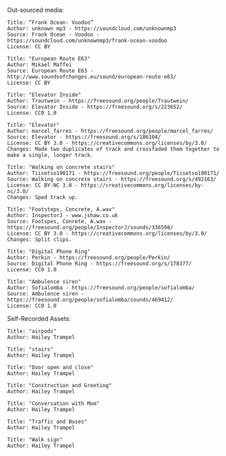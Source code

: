 Out-sourced media:	
	
	Title: “Frank Ocean- Voodoo”
	Author: unknown mp3 - https://soundcloud.com/unknownmp3
	Source: Frank Ocean - Voodoo -  https://soundcloud.com/unknownmp3/frank-ocean-voodoo
	License: CC BY 

	Title: "European Route E63"
	Author: Mikael Maffei
	Source: European Route E63 - http://www.soundsofchanges.eu/sound/european-route-e63/
	License: CC BY

	Title: "Elevator Inside"
	Author: Trautwein - https://freesound.org/people/Trautwein/
	Source: Elevator Inside - https://freesound.org/s/223652/
	License: CC0 1.0

	Title: "Elevator"
	Author: marcel_farres - https://freesound.org/people/marcel_farres/
	Source: Elevator - https://freesound.org/s/186104/
	License: CC BY 3.0 - https://creativecommons.org/licenses/by/3.0/
	Changes: Made two duplicates of track and crossfaded them together to make a single, longer track.

	Title: "Walking on concrete stairs"
	Author: Tiisetso190171 - https://freesound.org/people/Tiisetso190171/
	Source: Walking on concrete stairs - https://freesound.org/s/492163/
	License: CC BY-NC 3.0 - https://creativecommons.org/licenses/by-nc/3.0/
	Changes: Sped track up. 

	Title: "Footsteps, Concrete, A.wav"
	Author: InspectorJ - www.jshaw.co.uk
	Source: Footspes, Conrete, A.wav - https://freesound.org/people/InspectorJ/sounds/336598/
	License: CC BY 3.0 - https://creativecommons.org/licenses/by/3.0/
	Changes: Split clips. 

	Title: "Digital Phone Ring"
	Author: Perkin - https://freesound.org/people/Perkin/
	Source: Digital Phone Ring - https://freesound.org/s/178377/
	License: CC0 1.0

	Title: "Ambulence siren"
	Author: Sofialomba - https://freesound.org/people/sofialomba/
	Source: Ambulence siren - https://freesound.org/people/sofialomba/sounds/469412/
	License: CC0 1.0
	

Self-Recorded Assets:

	Title: "airpods"
	Author: Hailey Trampel

	Title: "stairs"
	Author: Hailey Trampel

	Title: "Door open and close"
	Author: Hailey Trampel

	Title: "Construction and Greeting"
	Author: Hailey Trampel

	Title: "Conversation with Mom"
	Author: Hailey Trampel

	Title: "Traffic and Buses"
	Author: Hailey Trampel

	Title: "Walk sign"
	Author: Hailey Trampel
